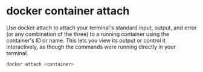 # docker container attach
Use docker attach to attach your terminal's standard input, output, and error (or any combination of the three) to a running container using the container's ID or name. This lets you view its output or control it interactively, as though the commands were running directly in your terminal.

```sh
docker attach <container>
```
